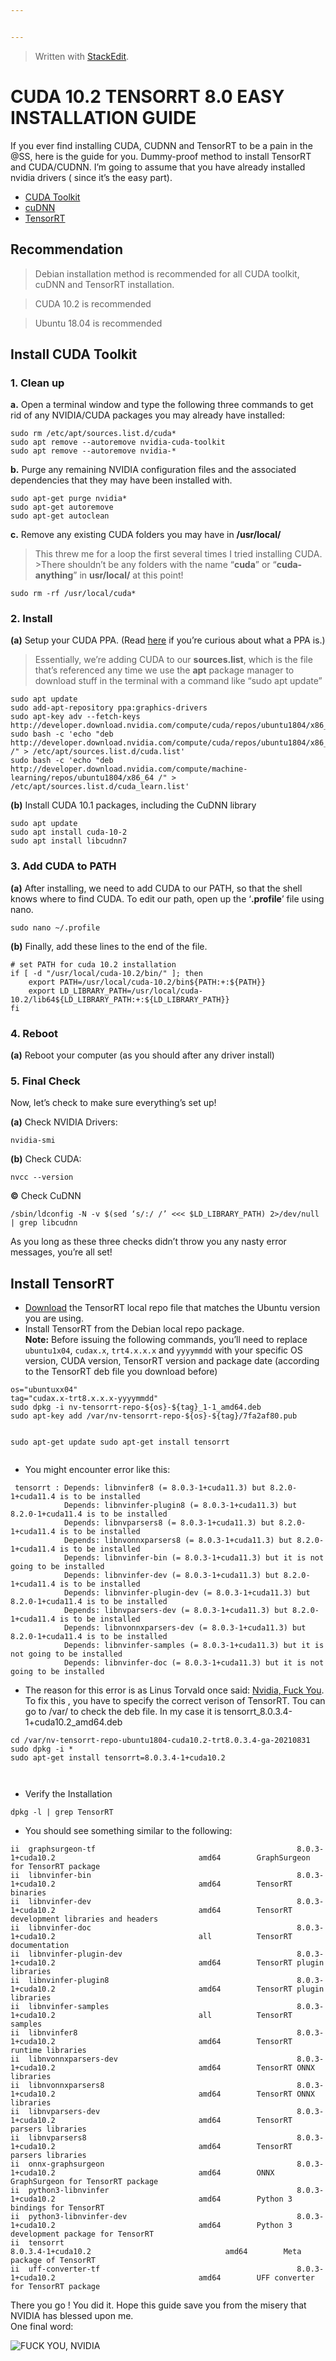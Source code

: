 ```yaml
---


---
```


<blockquote>
<p>Written with <a href="https://stackedit.io/">StackEdit</a>.</p>
</blockquote>
<h1 id="cuda-10.2-tensorrt-8.0-easy-installation-guide">CUDA 10.2 TENSORRT 8.0 EASY INSTALLATION GUIDE</h1>
<p>If you ever find installing CUDA, CUDNN and TensorRT to be a pain in the @SS, here is the guide for you. Dummy-proof method to install TensorRT and CUDA/CUDNN. I’m going to assume that you have already installed nvidia drivers ( since it’s the easy part).</p>
<ul>
<li><a href="#Install-CUDA-Toolkit">CUDA Toolkit</a></li>
<li><a href="#Install-cuDNN">cuDNN</a></li>
<li><a href="#Install-TensorRT">TensorRT</a></li>
</ul>
<h2 id="recommendation">Recommendation</h2>
<blockquote>
<p>Debian installation method is recommended for all CUDA toolkit, cuDNN and TensorRT installation.</p>
</blockquote>
<blockquote>
<p>CUDA 10.2 is recommended</p>
</blockquote>
<blockquote>
<p>Ubuntu 18.04 is recommended</p>
</blockquote>
<h2 id="install-cuda-toolkit">Install CUDA Toolkit</h2>
<h3 id="clean-up">1. Clean up</h3>
<p><strong>a.</strong> Open a terminal window and type the following three commands to get rid of any NVIDIA/CUDA packages you may already have installed:</p>
<pre><code>sudo rm /etc/apt/sources.list.d/cuda*  
sudo apt remove --autoremove nvidia-cuda-toolkit  
sudo apt remove --autoremove nvidia-*
</code></pre>
<p><strong>b.</strong> Purge any  remaining NVIDIA configuration files and the associated dependencies that they may have been installed with.</p>
<pre><code>sudo apt-get purge nvidia*  
sudo apt-get autoremove  
sudo apt-get autoclean
</code></pre>
<p><strong>c.</strong> Remove any existing CUDA folders you may have in <strong>/usr/local/</strong></p>
<blockquote>
<p>This threw me for a loop the first several times I tried installing CUDA. &gt;There shouldn’t be any folders with the name “<strong>cuda</strong>” or “<strong>cuda-anything</strong>” in <strong>usr/local/</strong> at this point!</p>
</blockquote>
<pre><code>sudo rm -rf /usr/local/cuda*
</code></pre>
<h3 id="install">2. Install</h3>
<p><strong>(a)</strong> Setup your CUDA PPA. (Read <a href="https://itsfoss.com/ppa-guide/">here</a> if you’re curious about what a PPA is.)</p>
<blockquote>
<p>Essentially, we’re adding CUDA to our <strong>sources.list</strong>, which is the file that’s referenced any time we use the <strong>apt</strong> package manager to download stuff in the terminal with a command like “sudo apt update”</p>
</blockquote>
<pre><code>sudo apt update  
sudo add-apt-repository ppa:graphics-drivers
sudo apt-key adv --fetch-keys http://developer.download.nvidia.com/compute/cuda/repos/ubuntu1804/x86_64/7fa2af80.pub
sudo bash -c 'echo "deb http://developer.download.nvidia.com/compute/cuda/repos/ubuntu1804/x86_64 /" &gt; /etc/apt/sources.list.d/cuda.list'
sudo bash -c 'echo "deb http://developer.download.nvidia.com/compute/machine-learning/repos/ubuntu1804/x86_64 /" &gt; /etc/apt/sources.list.d/cuda_learn.list'
</code></pre>
<p><strong>(b)</strong> Install CUDA 10.1 packages, including the CuDNN library</p>
<pre><code>sudo apt update  
sudo apt install cuda-10-2  
sudo apt install libcudnn7
</code></pre>
<h3 id="add-cuda-to-path">3. Add CUDA to PATH</h3>
<p><strong>(a)</strong> After installing, we need to add CUDA to our PATH, so that the shell knows where to find CUDA. To edit our path, open up the ‘<strong>.profile</strong>’ file using nano.</p>
<pre><code>sudo nano ~/.profile
</code></pre>
<p><strong>(b)</strong> Finally, add these lines to the end of the file.</p>
<pre><code># set PATH for cuda 10.2 installation  
if [ -d "/usr/local/cuda-10.2/bin/" ]; then  
    export PATH=/usr/local/cuda-10.2/bin${PATH:+:${PATH}}  
    export LD_LIBRARY_PATH=/usr/local/cuda-10.2/lib64${LD_LIBRARY_PATH:+:${LD_LIBRARY_PATH}}  
fi
</code></pre>
<h3 id="reboot">4. Reboot</h3>
<p><strong>(a)</strong> Reboot your computer (as you should after any driver install)</p>
<h3 id="final-check">5. Final Check</h3>
<p>Now, let’s check to make sure everything’s set up!</p>
<p><strong>(a)</strong> Check NVIDIA Drivers:</p>
<pre><code>nvidia-smi
</code></pre>
<p><strong>(b)</strong> Check CUDA:</p>
<pre><code>nvcc --version
</code></pre>
<p><strong>©</strong> Check CuDNN</p>
<pre><code>/sbin/ldconfig -N -v $(sed ‘s/:/ /’ &lt;&lt;&lt; $LD_LIBRARY_PATH) 2&gt;/dev/null | grep libcudnn
</code></pre>
<p>As you long as these three checks didn’t throw you any nasty error messages, you’re all set!</p>
<h2 id="install-tensorrt">Install TensorRT</h2>
<ul>
<li><a href="https://docs.nvidia.com/deeplearning/sdk/tensorrt-install-guide/index.html#downloading">Download</a> the TensorRT local repo file that matches the Ubuntu version you are using.</li>
<li>Install TensorRT from the Debian local repo package.<br>
<strong>Note:</strong> Before issuing the following commands, you’ll need to replace <code>ubuntu1x04</code>, <code>cudax.x</code>, <code>trt4.x.x.x</code> and <code>yyyymmdd</code> with your specific OS version, CUDA version, TensorRT version and package date (according to the TensorRT deb file you download before)</li>
</ul>
<pre><code>os="ubuntuxx04"
tag="cudax.x-trt8.x.x.x-yyyymmdd"
sudo dpkg -i nv-tensorrt-repo-${os}-${tag}_1-1_amd64.deb
sudo apt-key add /var/nv-tensorrt-repo-${os}-${tag}/7fa2af80.pub

sudo apt-get update
sudo apt-get install tensorrt
</code></pre>
<ul>
<li>You might encounter error like this:</li>
</ul>
<pre><code> tensorrt : Depends: libnvinfer8 (= 8.0.3-1+cuda11.3) but 8.2.0-1+cuda11.4 is to be installed
            Depends: libnvinfer-plugin8 (= 8.0.3-1+cuda11.3) but 8.2.0-1+cuda11.4 is to be installed
            Depends: libnvparsers8 (= 8.0.3-1+cuda11.3) but 8.2.0-1+cuda11.4 is to be installed
            Depends: libnvonnxparsers8 (= 8.0.3-1+cuda11.3) but 8.2.0-1+cuda11.4 is to be installed
            Depends: libnvinfer-bin (= 8.0.3-1+cuda11.3) but it is not going to be installed
            Depends: libnvinfer-dev (= 8.0.3-1+cuda11.3) but 8.2.0-1+cuda11.4 is to be installed
            Depends: libnvinfer-plugin-dev (= 8.0.3-1+cuda11.3) but 8.2.0-1+cuda11.4 is to be installed
            Depends: libnvparsers-dev (= 8.0.3-1+cuda11.3) but 8.2.0-1+cuda11.4 is to be installed
            Depends: libnvonnxparsers-dev (= 8.0.3-1+cuda11.3) but 8.2.0-1+cuda11.4 is to be installed
            Depends: libnvinfer-samples (= 8.0.3-1+cuda11.3) but it is not going to be installed
            Depends: libnvinfer-doc (= 8.0.3-1+cuda11.3) but it is not going to be installed
</code></pre>
<ul>
<li>The reason for this error is as Linus Torvald once said: <a href="https://www.youtube.com/watch?v=iYWzMvlj2RQ">Nvidia, Fuck You</a>. To fix this , you have to specify the correct verison of TensorRT. Tou can go to /var/ to check the deb file. In my case it is  tensorrt_8.0.3.4-1+cuda10.2_amd64.deb</li>
</ul>
<pre><code>cd /var/nv-tensorrt-repo-ubuntu1804-cuda10.2-trt8.0.3.4-ga-20210831
sudo dpkg -i *
sudo apt-get install tensorrt=8.0.3.4-1+cuda10.2

</code></pre>
<ul>
<li>Verify the Installation</li>
</ul>
<pre><code>dpkg -l | grep TensorRT
</code></pre>
<ul>
<li>You should see something similar to the following:</li>
</ul>
<pre><code>ii  graphsurgeon-tf                                             8.0.3-1+cuda10.2                                amd64        GraphSurgeon for TensorRT package
ii  libnvinfer-bin                                              8.0.3-1+cuda10.2                                amd64        TensorRT binaries
ii  libnvinfer-dev                                              8.0.3-1+cuda10.2                                amd64        TensorRT development libraries and headers
ii  libnvinfer-doc                                              8.0.3-1+cuda10.2                                all          TensorRT documentation
ii  libnvinfer-plugin-dev                                       8.0.3-1+cuda10.2                                amd64        TensorRT plugin libraries
ii  libnvinfer-plugin8                                          8.0.3-1+cuda10.2                                amd64        TensorRT plugin libraries
ii  libnvinfer-samples                                          8.0.3-1+cuda10.2                                all          TensorRT samples
ii  libnvinfer8                                                 8.0.3-1+cuda10.2                                amd64        TensorRT runtime libraries
ii  libnvonnxparsers-dev                                        8.0.3-1+cuda10.2                                amd64        TensorRT ONNX libraries
ii  libnvonnxparsers8                                           8.0.3-1+cuda10.2                                amd64        TensorRT ONNX libraries
ii  libnvparsers-dev                                            8.0.3-1+cuda10.2                                amd64        TensorRT parsers libraries
ii  libnvparsers8                                               8.0.3-1+cuda10.2                                amd64        TensorRT parsers libraries
ii  onnx-graphsurgeon                                           8.0.3-1+cuda10.2                                amd64        ONNX GraphSurgeon for TensorRT package
ii  python3-libnvinfer                                          8.0.3-1+cuda10.2                                amd64        Python 3 bindings for TensorRT
ii  python3-libnvinfer-dev                                      8.0.3-1+cuda10.2                                amd64        Python 3 development package for TensorRT
ii  tensorrt                                                    8.0.3.4-1+cuda10.2                              amd64        Meta package of TensorRT
ii  uff-converter-tf                                            8.0.3-1+cuda10.2                                amd64        UFF converter for TensorRT package
</code></pre>
<p>There you go ! You did it. Hope this guide save you from the misery that NVIDIA has blessed upon me.<br>
One final word:</p>
<p><img src="https://i1.wp.com/itsfoss.com/wp-content/uploads/2012/09/Linus-Torvalds-Fuck-You-Nvidia.jpg?resize=600%2C339&amp;ssl=1" alt="FUCK YOU, NVIDIA "></p>

